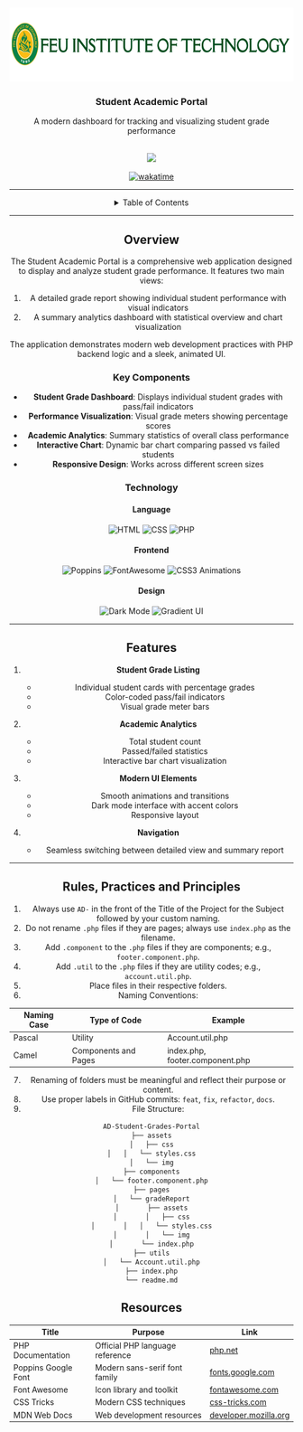 <a name="readme-top"></a>

<br />
<div align="center">
<img src="./assets/img/feutechlogo.png" alt="Nyebe" width="" height="130">
<div>
<div align="center">
  <h3 align="center">Student Academic Portal</h3>
</div>
<div align="center">
  A modern dashboard for tracking and visualizing student grade performance
</div>

<br />

![](https://visit-counter.vercel.app/counter.png?page=zyx-0314/AD-Student-Grades-Portal)

[![wakatime](https://wakatime.com/badge/user/018dd99a-4985-4f98-8216-6ca6fe2ce0f8/project/63501637-9a31-42f0-960d-4d0ab47977f8.svg)](https://wakatime.com/badge/user/018dd99a-4985-4f98-8216-6ca6fe2ce0f8/project/63501637-9a31-42f0-960d-4d0ab47977f8)

---

<details>
  <summary>Table of Contents</summary>
  <ol>
    <li>
      <a href="#overview">Overview</a>
      <ol>
        <li><a href="#key-components">Key Components</a></li>
        <li><a href="#technology">Technology</a></li>
      </ol>
    </li>
    <li><a href="#features">Features</a></li>
    <li><a href="#rule-practices-and-principles">Rules, Practices and Principles</a></li>
    <li><a href="#resources">Resources</a></li>
  </ol>
</details>

---

## Overview

The Student Academic Portal is a comprehensive web application designed to display and analyze student grade performance. It features two main views:

1. A detailed grade report showing individual student performance with visual indicators  
2. A summary analytics dashboard with statistical overview and chart visualization

The application demonstrates modern web development practices with PHP backend logic and a sleek, animated UI.

### Key Components

- **Student Grade Dashboard**: Displays individual student grades with pass/fail indicators  
- **Performance Visualization**: Visual grade meters showing percentage scores  
- **Academic Analytics**: Summary statistics of overall class performance  
- **Interactive Chart**: Dynamic bar chart comparing passed vs failed students  
- **Responsive Design**: Works across different screen sizes

### Technology

#### Language

![HTML](https://img.shields.io/badge/HTML-E34F26?style=for-the-badge&logo=html5&logoColor=white)
![CSS](https://img.shields.io/badge/CSS-1572B6?style=for-the-badge&logo=css3&logoColor=white)
![PHP](https://img.shields.io/badge/PHP-777BB4?style=for-the-badge&logo=php&logoColor=white)

#### Frontend

![Poppins](https://img.shields.io/badge/Font-Poppins-143?style=for-the-badge)
![FontAwesome](https://img.shields.io/badge/Font_Awesome-528DD7?style=for-the-badge&logo=fontawesome&logoColor=white)
![CSS3 Animations](https://img.shields.io/badge/Animations-CSS3-1572B6?style=for-the-badge&logo=css3&logoColor=white)

#### Design

![Dark Mode](https://img.shields.io/badge/Dark_Mode-121212?style=for-the-badge&logoColor=white)
![Gradient UI](https://img.shields.io/badge/UI-Gradient-6C5CE7?style=for-the-badge)

---

## Features

1. **Student Grade Listing**  
   - Individual student cards with percentage grades  
   - Color-coded pass/fail indicators  
   - Visual grade meter bars  

2. **Academic Analytics**  
   - Total student count  
   - Passed/failed statistics  
   - Interactive bar chart visualization  

3. **Modern UI Elements**  
   - Smooth animations and transitions  
   - Dark mode interface with accent colors  
   - Responsive layout  

4. **Navigation**  
   - Seamless switching between detailed view and summary report  

---

## Rules, Practices and Principles

1. Always use `AD-` in the front of the Title of the Project for the Subject followed by your custom naming.  
2. Do not rename `.php` files if they are pages; always use `index.php` as the filename.  
3. Add `.component` to the `.php` files if they are components; e.g., `footer.component.php`.  
4. Add `.util` to the `.php` files if they are utility codes; e.g., `account.util.php`.  
5. Place files in their respective folders.  
6. Naming Conventions:

| Naming Case | Type of Code         | Example                           |
|-------------|----------------------|-----------------------------------|
| Pascal      | Utility              | Account.util.php                  |
| Camel       | Components and Pages | index.php, footer.component.php   |

7. Renaming of folders must be meaningful and reflect their purpose or content.  
8. Use proper labels in GitHub commits: `feat`, `fix`, `refactor`, `docs`.  
9. File Structure:

```
AD-Student-Grades-Portal
├── assets
│   ├── css
│   │   └── styles.css
│   └── img
├── components
│   └── footer.component.php
├── pages
│   └── gradeReport
│       ├── assets
│       │   ├── css
│       │   │   └── styles.css
│       │   └── img
│       └── index.php
├── utils
│   └── Account.util.php
├── index.php
└── readme.md
```

## Resources

| Title                | Purpose                          | Link                                               |
|----------------------|----------------------------------|----------------------------------------------------|
| PHP Documentation    | Official PHP language reference  | [php.net](https://www.php.net/)                   |
| Poppins Google Font  | Modern sans-serif font family    | [fonts.google.com](https://fonts.google.com/specimen/Poppins) |
| Font Awesome         | Icon library and toolkit         | [fontawesome.com](https://fontawesome.com/)       |
| CSS Tricks           | Modern CSS techniques            | [css-tricks.com](https://css-tricks.com/)         |
| MDN Web Docs         | Web development resources        | [developer.mozilla.org](https://developer.mozilla.org/) |
